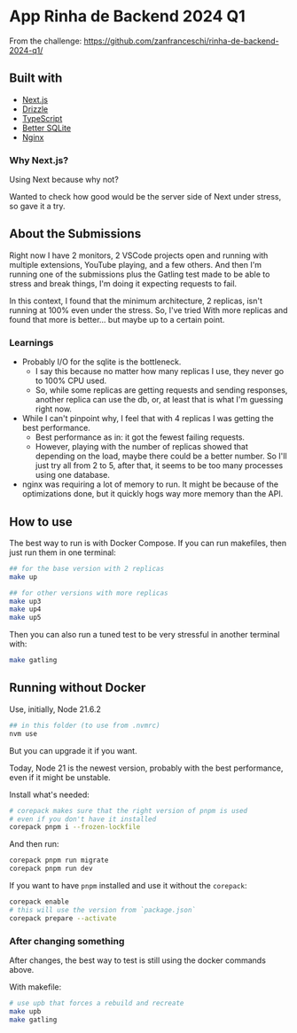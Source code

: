 # App Rinha de Backend 2024 Q1

From the challenge: <https://github.com/zanfranceschi/rinha-de-backend-2024-q1/>

## Built with

- [Next.js](https://nextjs.org/)
- [Drizzle](https://github.com/drizzle-team/drizzle-orm)
- [TypeScript](https://www.typescriptlang.org/)
- [Better SQLite](https://github.com/WiseLibs/better-sqlite3)
- [Nginx](https://nginx.org/)

### Why Next.js?

Using Next because why not?

Wanted to check how good would be the server side of Next under stress, so gave it a try.

## About the Submissions

Right now I have 2 monitors, 2 VSCode projects open and running with multiple extensions, YouTube playing, and a few others. And then I'm running one of the submissions plus the Gatling test made to be able to stress and break things, I'm doing it expecting requests to fail.

In this context, I found that the minimum architecture, 2 replicas, isn't running at 100% even under the stress. So, I've tried With more replicas and found that more is better... but maybe up to a certain point.

### Learnings

- Probably I/O for the sqlite is the bottleneck.
  - I say this because no matter how many replicas I use, they never go to 100% CPU used.
  - So, while some replicas are getting requests and sending responses, another replica can use the db, or, at least that is what I'm guessing right now.
- While I can't pinpoint why, I feel that with 4 replicas I was getting the best performance.
  - Best performance as in: it got the fewest failing requests.
  - However, playing with the number of replicas showed that depending on the load, maybe there could be a better number. So I'll just try all from 2 to 5, after that, it seems to be too many processes using one database.
- nginx was requiring a lot of memory to run. It might be because of the optimizations done, but it quickly hogs way more memory than the API.

## How to use

The best way to run is with Docker Compose.
If you can run makefiles, then just run them in one terminal:

```bash
## for the base version with 2 replicas
make up

## for other versions with more replicas
make up3
make up4
make up5
```

Then you can also run a tuned test to be very stressful in another terminal with:

```bash
make gatling
```

## Running without Docker

Use, initially, Node 21.6.2

```bash
## in this folder (to use from .nvmrc)
nvm use
```

But you can upgrade it if you want.

Today, Node 21 is the newest version, probably with the best performance, even if it might be unstable.

Install what's needed:

```bash
# corepack makes sure that the right version of pnpm is used
# even if you don't have it installed
corepack pnpm i --frozen-lockfile
```

And then run:

```bash
corepack pnpm run migrate
corepack pnpm run dev
```

If you want to have `pnpm` installed and use it without the `corepack`:

```bash
corepack enable
# this will use the version from `package.json`
corepack prepare --activate
```

### After changing something

After changes, the best way to test is still using the docker commands above.

With makefile:

```bash
# use upb that forces a rebuild and recreate
make upb
make gatling
```
